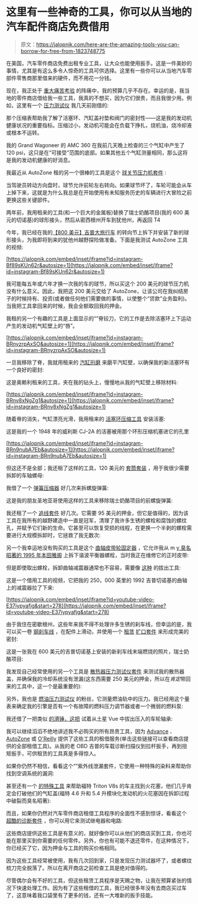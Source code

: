 # 这里有一些神奇的工具，你可以从当地的汽车配件商店免费借用

> 原文：<https://jalopnik.com/here-are-the-amazing-tools-you-can-borrow-for-free-from-1823748775>

在美国，汽车零件商店免费出租专业工具，让大众也能使用扳手。这是一件美妙的事情，尤其是有这么多令人惊奇的工具可供选择。这里有一些你可以从当地汽车零部件零售商那里借来的硬件，而不用花一分钱。



现在，我正处于 [重大痛苦考验](https://jalopnik.com/tag/project-redwood) 的阵痛中，我的预算几乎不存在。幸运的是，我当地的零件商店借给我一些工具，我真的不想买，因为它们很贵，而且我很少用。例如，这里有一个 [压力测试仪](https://www.autozone.com/loan-a-tools/compression-tester-gauge/oem-compression-tester-gauge-set/424906_0_0) 我几天前刚借的:

那个压缩表帮助我了解了活塞环、汽缸盖衬垫和阀门的密封性——这是我的发动机健康状况的重要指标。压缩过小，发动机可能会在负载下挣扎，烧机油，烧冷却液或根本不运转。

我的 Grand Wagoneer 的 AMC 360 在我前几天晚上检查的三个气缸中产生了 120 psi，这只是在“可接受”范围的底部。如果其他五个气缸测量相同，那么这将是我的发动机健康的好消息。

我最近从 AutoZone 租的另一个很棒的工具是这个 [球关节压力机套件](https://www.autozone.com/loan-a-tools/ball-joint-adapter-set/powerbuilt-23-pcs-ball-joint-u-joint-press-set/449947_0_0) :

当驾驶员转动方向盘时，球节允许前轮左右转向。如果球节坏了，车轮可能会从车上掉下来，这就是为什么我总是在开始使用有未知服务历史的车辆进行大冒险之前更换这些关键部件。

两年前，我用租来的工具(和一个巨大的金属板)替换了瑞士奶酪项目(我的 600 美元的切诺基)的球形接头，然后从密西根州开车到犹他州，再返回 T4

今年，我已经在我的[【800 美元】吉普大旅行车](https://jalopnik.com/tag/project-redwood) 的转向节上拆下并安装了新的球形接头，为我即将到来的犹他州越野探险做准备。下面是我测试 AutoZone 工具的视频:

 [https://jalopnik.com/embed/inset/iframe?id=instagram-Bf89sKUn62r&autosize=1](https://jalopnik.com/embed/inset/iframe?id=instagram-Bf89sKUn62r&autosize=1) 

我可能每五年或六年才换一次我的车的球节，所以买这个 200 美元的球节压力机没有什么意义。因此，我把这 200 美元交给了 AutoZone，让该公司在我纠结房子的时候持有、投资(或者做任何他们需要做的事情，以使整个“贷款”业务盈利)。当我把工具拿回来的时候，我会全额取回我的押金。

我租的另一个有趣的工具是上面显示的“”脊铰刀，它的工作是去除活塞环上下运动产生的发动机气缸壁上的“唇”。

 [https://jalopnik.com/embed/inset/iframe?id=instagram-BRnyzrpAxSO&autosize=1](https://jalopnik.com/embed/inset/iframe?id=instagram-BRnyzrpAxSO&autosize=1) 

一旦我移除了脊，我就用租来的 [汽缸珩磨](https://www.oreillyauto.com/detail/rental-tools-evertough-4771/tools---equipment-16488/tools-17919/rental-tools-16837/rental-tools--engine---clutch-19166/engine-cylinder-hone-deglazer/67055/4700267) 来磨平汽缸壁，以确保我的新活塞环有一个良好的密封:

这是奥赖利租来的工具，夹在我的钻头上，慢慢地从我的气缸壁上移除材料:

 [https://jalopnik.com/embed/inset/iframe?id=instagram-BRnv8xNgZg1&autosize=1](https://jalopnik.com/embed/inset/iframe?id=instagram-BRnv8xNgZg1&autosize=1) 

随着脊的消失，气缸漂亮光滑，我用租来的 [活塞环压缩工具](https://www.oreillyauto.com/detail/rental-tools-evertough-4771/tools---equipment-16488/tools-17919/rental-tools-16837/rental-tools--engine---clutch-19166/piston-ring-compressor/67056/4700268) 安装活塞:

这是我的一个 1948 年的威利斯 CJ-2A 的活塞被用那个环形压缩机塞进它的孔里

 [https://jalopnik.com/embed/inset/iframe?id=instagram-BRn9nubA7Eb&autosize=1](https://jalopnik.com/embed/inset/iframe?id=instagram-BRn9nubA7Eb&autosize=1) 

但这还不是全部；我还租了这样的工具，120 美元的 [套筒套装](https://www.oreillyauto.com/detail/evertough-4771/tools---equipment-16488/tools-17919/rental-tools-16837/rental-tools--brake--tire---wheel-19164/rental-tools-evertough-axle-nut-socket-set/67068/4700278/1986/jeep/grand-wagoneer) ，用于我很少需要拆卸的车轴螺母:

我借了一个 [弹簧压缩器](https://www.autozone.com/loan-a-tools/strut-spring-compressor/oem-strut-spring-compressor-macpherson-strut/555557_0_0) 好几次来拆螺旋弹簧:

这是我的朋友圣地亚哥使用这样的工具来移除瑞士奶酪项目的前螺旋弹簧:

我还租了一个 [追线套件](https://www.oreillyauto.com/detail/rental-tools-evertough-4771/tools---equipment-16488/tools-17919/rental-tools-16837/rental-tools--engine---clutch-19166/thread-restoring-file-tap-and-die-kit/67080/4700281) 好几次。它需要 95 美元的押金，但它是值得的，因为该工具在我所有的越野建造中一直是冠军，清理了我许多生锈的螺栓和腐蚀的螺纹孔，并赋予它们新的生命。它甚至可以恢复受损的线程，在更换一个半剥的螺栓需要进行大规模拆卸时，它拯救了我无数次:

另一个我幸运地没有购买的工具是这个 [曲轴皮带轮固定器](https://www.oreillyauto.com/detail/rental-tools-evertough-4771/tools---equipment-16488/tools-17919/rental-tools-16837/rental-tools--engine---clutch-19166/crank-puller-holder/67101/4700296) ，它允许我从 m [y 臭名昭著的 1995 年本田雅阁](https://jalopnik.com/my-shitty-honda-is-making-me-lose-my-mind-1782135726#_ga=2.121947724.694552005.1517817276-1700804931.1493168948) 上拆下谐波平衡器螺栓，当时我正在维修它的正时皮带:

但是即使取出螺栓，拆卸曲轴减震器通常也不容易，需要像 [这种](https://www.oreillyauto.com/detail/evertough-4771/tools---equipment-16488/tools-17919/rental-tools-16837/rental-tools--engine---clutch-19166/rental-tools-evertough-harmonic-balancer-puller-kit/67007/4700233/1986/jeep/grand-wagoneer) 的拔出工具:

这是一个借用工具的视频，它把我的 250，000 英里的 1992 吉普切诺基的曲轴上的减震器拉了下来:

 [https://jalopnik.com/embed/inset/iframe?id=youtube-video-E37iypyafjg&start=278](https://jalopnik.com/embed/inset/iframe?id=youtube-video-E37iypyafjg&start=278) 

由于我住在密歇根州，这些年来我不得不处理许多生锈的刹车线，但幸运的是，我可以买一卷 [钢刹车线](https://www.oreillyauto.com/detail/rhinohide-3480/brake-systems-16456/brake-hydraulics-16513/brake-lines---domestic-18110/edelmann-rhinohide-steel-1-4-inch-brake-line-coil/3400pvf/4291150/1986/jeep/grand-wagoneer) ，在配件上滑动，并使用一个 [租赁](https://www.oreillyauto.com/detail/rental-tools-evertough-4771/tools---equipment-16488/tools-17919/rental-tools-16837/rental-tools--tubing-19170/double-flaring-tool-kit/67001/4700227) [扩口套件](https://www.oreillyauto.com/detail/rental-tools-evertough-4771/tools---equipment-16488/tools-17919/rental-tools-16837/rental-tools--tubing-19170/double-flaring-tool-kit/67001/4700227) 来形成完美的密封:

这是一张我在 600 美元的吉普切诺基上安装的新刹车线末端燃烧的照片，瑞士奶酪项目:

我发现自己经常使用的另一个工具是 [散热器压力测试仪套件](https://www.autozone.com/loan-a-tools/pressure-tester-adapters/powerbuilt-cooling-system-pressure/449951_0_0) 来测试我的散热器盖，并确保我的冷却系统没有泄漏(这东西需要 250 美元的押金，所以在*肯定*带回来的工具中，这一个是最重要的):

另外，我也是 [燃油压力测试仪](https://www.oreillyauto.com/detail/evertough-4771/tools---equipment-16488/tools-17919/rental-tools-16837/rental-tools--engine---clutch-19166/rental-tools-evertough-fuel-pressure-test-kit/67091/4700287/1986/jeep/grand-wagoneer) 的粉丝，它测量燃油轨中的压力。我已经用这个量表来确定我的引擎是否有一个有故障的燃料压力调节器或者一个微弱的燃料泵:

我还借了一把类似 [的滑锤，这把](https://shop.advanceautoparts.com/p/powerbuilt-tools-master-axle-puller-set-21-piece-648611/9150011-P?searchTerm=9150016+OR+9150017+OR+9150001+OR+9150011+OR+9150015+OR+9150008+OR+9150006+OR+9150043&showTitle=no) 试着从土星 Vue 中拔出压入的车轮轴承:

我可以继续滔滔不绝地讲述我不必购买的所有昂贵工具，因为 [Advance](https://shop.advanceautoparts.com/o/loaner-tools) 、 [AutoZone](https://www.autozone.com/tools-and-equipment/loan-a-tools) 或 [O'Reilly](https://www.oreillyauto.com/shop/tools---equipment-16488/tools-17919/rental-tools-16837/1986/jeep/grand-wagoneer) 提供了这些工具的租借服务(单击这些链接可以查看商店提供的全部租借工具)。从我的老 OBD 吉普的车载诊断扫描仪到拉杆扳手，再到扭矩扳手，可供租赁的工具真是多得惊人。

如果你仍然不相信，看看这个“”紫外线泄漏套件，它使用一种特殊的染料来帮助你找到空调系统的漏洞:

甚至还有一个 [的特殊工具](https://www.autozone.com/loan-a-tools/spark-plug-porcelain-electrode-removal-set/oem-ford-triton-spark-plug-porcelain-extractor-master-set/409619_0_0) 来帮助福特 Triton V8s 的车主找到火花塞，他们几乎肯定会打破他们的气缸盖(福特 4.6 升和 5.4 升模块化发动机的火花塞因在拆卸过程中破裂而臭名昭著):

而且，如果你仍然对汽车零件商店租借工具程序的全面性不感到惊讶，看看这个 [超酷的诊断套件](https://www.oreillyauto.com/detail/evertough-4771/tools---equipment-16488/tools-17919/rental-tools-16837/rental-tools--electrical---diagnostic-19165/rental-tools-evertough-circuit-tester-not-stocked-in-all-stores/67354/5632407/1986/jeep/grand-wagoneer) ，你可以用它来测试继电器和电路:

这些商店提供这些工具是有意义的，就好像你可以从他们的商店买到工具，你也可能在那里买到你需要的任何零件。另外，你也有可能不退还零件，在这种情况下，你已经买了它，因为押金与工具的购买价格相同。

因为这些工具经常被使用，我有几次回到家，只是发现压力测试器坏了，或者螺纹梳刀完全脱落了。所以在离开商店之前检查工具是绝对值得的。

尽管偶尔会有不好的工具，但这些租赁工具程序是天赐之物，让我在预算紧张的情况下快速处理工作。因为有了这些租借的工具，我已经很多年没有去商店买过车了，这意味着我口袋里有了更多的钱，还有一大堆新的扳手技能。